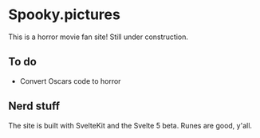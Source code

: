 # Spooky.pictures 

This is a horror movie fan site! Still under construction.

## To do

- Convert Oscars code to horror

## Nerd stuff

The site is built with SvelteKit and the Svelte 5 beta. Runes are good, y'all. 
